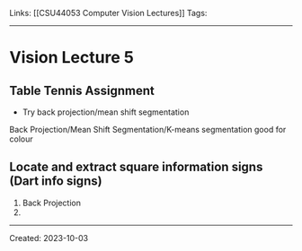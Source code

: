 Links: [[CSU44053 Computer Vision Lectures]]
Tags:
___
# Vision Lecture 5
## Table Tennis Assignment
- Try back projection/mean shift segmentation

Back Projection/Mean Shift Segmentation/K-means segmentation good for colour

## Locate and extract square information signs (Dart info signs)
1. Back Projection
2. 

___
Created: 2023-10-03

